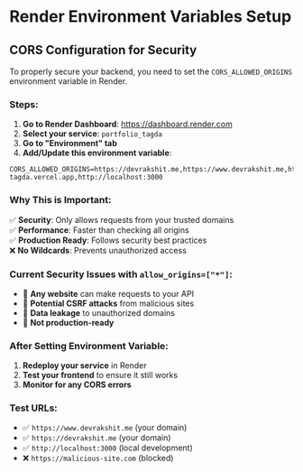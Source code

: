 # Render Environment Variables Setup

## CORS Configuration for Security

To properly secure your backend, you need to set the `CORS_ALLOWED_ORIGINS` environment variable in Render.

### Steps:

1. **Go to Render Dashboard**: https://dashboard.render.com
2. **Select your service**: `portfolio_tagda`
3. **Go to "Environment" tab**
4. **Add/Update this environment variable**:

```
CORS_ALLOWED_ORIGINS=https://devrakshit.me,https://www.devrakshit.me,https://portfolio-tagda.vercel.app,http://localhost:3000
```

### Why This is Important:

✅ **Security**: Only allows requests from your trusted domains  
✅ **Performance**: Faster than checking all origins  
✅ **Production Ready**: Follows security best practices  
❌ **No Wildcards**: Prevents unauthorized access  

### Current Security Issues with `allow_origins=["*"]`:

- 🔴 **Any website** can make requests to your API
- 🔴 **Potential CSRF attacks** from malicious sites
- 🔴 **Data leakage** to unauthorized domains
- 🔴 **Not production-ready**

### After Setting Environment Variable:

1. **Redeploy your service** in Render
2. **Test your frontend** to ensure it still works
3. **Monitor for any CORS errors**

### Test URLs:
- ✅ `https://www.devrakshit.me` (your domain)
- ✅ `https://devrakshit.me` (your domain)
- ✅ `http://localhost:3000` (local development)
- ❌ `https://malicious-site.com` (blocked) 